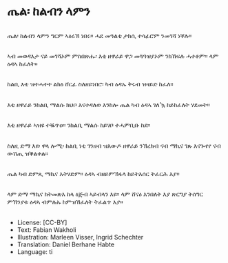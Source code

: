 # ጤል፡ ከልብን ላምን

##
ጤል፡ ከልብን ላምን ግርም ኣዕሩኽ ነበሩ። ሓደ መዓልቲ ታክሲ ተሳፊሮም ንመገሻ ነቐሉ።

##
ኣብ መወዳእታ ናይ መገሻኦም ምስበጽሑ፡ እቲ ዘዋራይ ዋጋ መጓዓዝያኦም ንክኸፍሉ ሓተቶም። ላም ዕዳኣ ከፈለት።

##
ከልቢ እቲ ዝተሓተተ ልክዕ ሸርፊ ስለዘይነበሮ፡ ካብ ዕዳኡ ቅሩብ ዝዛይድ ከፈለ።

##
እቲ ዘዋራይ ንከልቢ ማልሱ ክህቦ እናተዳለወ እንከሎ ጤል ካብ ዕዳኣ ገለ'ኳ ከይከፈለት ሃደመት።

##
እቲ ዘዋራይ ኣዝዩ ተቘጥዐ። ንከልቢ ማልሱ ከይሃቦ ተሓምቢቡ ከደ።

##
ስለዚ ድማ እዩ፡ ዋላ ሎሚ፡ ከልቢ ነቲ ገንዘብ ዝእውዶ ዘዋራይ ንኽረክብ ናብ ማኪና ገጹ እናጐየየ ናብ ውሽጢ ዝቕልቀል።

##
ጤል ካብ ድምጺ ማኪና እትሃድም። ዕዳኣ ብዘይምኽፋላ ከይትእሰር ትፈርሕ እያ።

##
ላም ድማ ማኪና ክትመጽእ ከላ ዕጅብ ኣይብላን እዩ። ላም ሸናዕ እንበለት እያ ጽርግያ ትሰግር ምኽንያቱ ዕዳኣ ብምሉኡ ከምዝኸፈለት ትፈልጥ እያ።

##
* License: [CC-BY]
* Text: Fabian Wakholi
* Illustration: Marleen Visser, Ingrid Schechter
* Translation: Daniel Berhane Habte
* Language: ti
